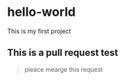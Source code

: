 # hello-world
This is my first project

## This is a pull request test
> pleace mearge this request
